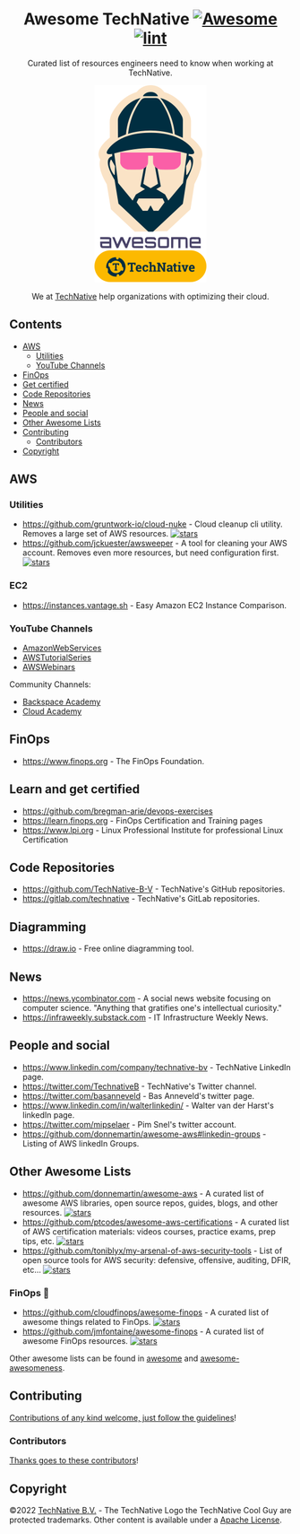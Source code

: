 <div align="center">

<!-- title -->

<!--lint ignore no-dead-urls-->

# Awesome TechNative [![Awesome](https://awesome.re/badge.svg)](https://awesome.re) [![lint](https://github.com/TechNative-B-V/awesome-technative/actions/workflows/lint.yaml/badge.svg)](https://github.com/TechNative-B-V/awesome-technative/actions/workflows/lint.yaml)

<!-- subtitle -->

Curated list of resources engineers need to know when working at TechNative.

<!-- image -->

<a href="" target="_blank" rel="noopener noreferrer">
  <img src="awesome-technative.png" />
</a>

<!-- description -->

We at [TechNative](https://technative.nl) help organizations with optimizing their cloud.

</div>

<!-- TOC -->

## Contents

* [AWS](#aws)
   * [Utilities](#utilities)
   * [YouTube Channels](#youtube-channels)
* [FinOps](#finops)
* [Get certified](#get-certified)
* [Code Repositories](#code-repositories)
* [News](#news)
* [People and social](#people-and-social)
* [Other Awesome Lists](#other-awesome-lists)
* [Contributing](#contributing)
   * [Contributors](#contributors)
* [Copyright](#copyright)


<!-- CONTENT -->

## AWS

### Utilities

- https://github.com/gruntwork-io/cloud-nuke - Cloud cleanup cli utility. Removes a large set of AWS resources. [![stars](https://badgen.net/github/stars/gruntwork-io/cloud-nuke)](https://badgen.net/github/stars/gruntwork-io/cloud-nuke)
- https://github.com/jckuester/awsweeper - A tool for cleaning your AWS account. Removes even more resources, but need configuration first. [![stars](https://badgen.net/github/stars/jckuester/awsweeper)](https://badgen.net/github/stars/jckuester/awsweeper)

### EC2

- https://instances.vantage.sh - Easy Amazon EC2 Instance Comparison.

### YouTube Channels

* [AmazonWebServices](https://www.youtube.com/user/AmazonWebServices)
* [AWSTutorialSeries](https://www.youtube.com/user/awstutorialseries)
* [AWSWebinars](https://www.youtube.com/user/AWSwebinars)

Community Channels:

* [Backspace Academy](https://www.youtube.com/channel/UCav3fsasRc5VOqvZiT5avgw)
* [Cloud Academy](https://www.youtube.com/channel/UCeRY0LppLWdxWAymRANTb0g/videos)

## FinOps

- https://www.finops.org - The FinOps Foundation.

## Learn and get certified

- https://github.com/bregman-arie/devops-exercises
- https://learn.finops.org - FinOps Certification and Training pages
- https://www.lpi.org - Linux Professional Institute for professional Linux Certification

## Code Repositories

- https://github.com/TechNative-B-V - TechNative's GitHub repositories.
- https://gitlab.com/technative - TechNative's GitLab repositories.

## Diagramming

- https://draw.io - Free online diagramming tool.

## News

- https://news.ycombinator.com - A social news website focusing on computer science. "Anything that gratifies one's intellectual curiosity."
- https://infraweekly.substack.com - IT Infrastructure Weekly News.

## People and social

<!-- list people worth following on social sites (Twitter, LinkedIn, GitHub, YouTube etc.) -->

- https://www.linkedin.com/company/technative-bv - TechNative LinkedIn page.
- https://twitter.com/TechnativeB - TechNative's Twitter channel.
- https://twitter.com/basanneveld - Bas Anneveld's twitter page.
- https://www.linkedin.com/in/walterlinkedin/ - Walter van der Harst's linkedIn page.
- https://twitter.com/mipselaer - Pim Snel's twitter account.
- https://github.com/donnemartin/awesome-aws#linkedin-groups - Listing of AWS linkedIn Groups.

## Other Awesome Lists

- https://github.com/donnemartin/awesome-aws - A curated list of awesome AWS libraries, open source repos, guides, blogs, and other resources. [![stars](https://badgen.net/github/stars/donnemartin/awesome-aws)](https://badgen.net/github/stars/donnemartin/awesome-aws)
- https://github.com/ptcodes/awesome-aws-certifications - A curated list of AWS certification materials: videos courses, practice exams, prep tips, etc. [![stars](https://badgen.net/github/stars/ptcodes/awesome-aws-certifications)](https://badgen.net/github/stars/ptcodes/awesome-aws-certifications)
- https://github.com/toniblyx/my-arsenal-of-aws-security-tools - List of open source tools for AWS security: defensive, offensive, auditing, DFIR, etc... [![stars](https://badgen.net/github/stars/toniblyx/my-arsenal-of-aws-security-tools)](https://badgen.net/github/stars/toniblyx/my-arsenal-of-aws-security-tools)

### FinOps 🤔

- https://github.com/cloudfinops/awesome-finops - A curated list of awesome things related to FinOps. [![stars](https://badgen.net/github/stars/cloudfinops/awesome-finops)](https://badgen.net/github/stars/cloudfinops/awesome-finops)
- https://github.com/jmfontaine/awesome-finops - A curated list of awesome FinOps resources. [![stars](https://badgen.net/github/stars/jmfontaine/awesome-finops)](https://badgen.net/github/stars/jmfontaine/awesome-finops)

Other awesome lists can be found in [awesome](https://github.com/sindresorhus/awesome) and [awesome-awesomeness](https://github.com/bayandin/awesome-awesomeness).

## Contributing

[Contributions of any kind welcome, just follow the guidelines](contributing.md)!

### Contributors

[Thanks goes to these contributors](https://github.com/TechNative-B-V/awesome-technative/graphs/contributors)!

## Copyright

©2022 [TechNative B.V.](https://technative.nl) - The TechNative Logo the TechNative Cool Guy are protected trademarks. Other content is available under a [Apache License](./license).
